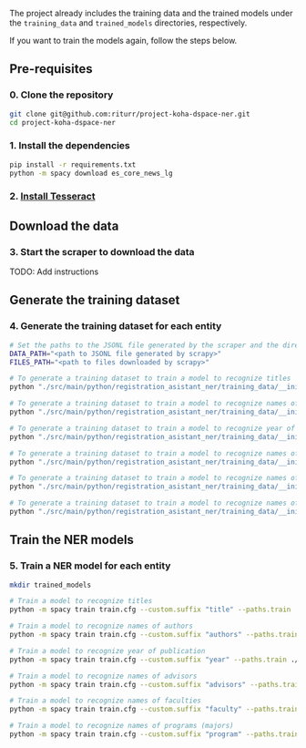 The project already includes the training data and the trained models under the `training_data` and `trained_models` directories, respectively. 

If you want to train the models again, follow the steps below.

## Pre-requisites

### 0. Clone the repository

```bash
git clone git@github.com:riturr/project-koha-dspace-ner.git
cd project-koha-dspace-ner
```

### 1. Install the dependencies

```bash
pip install -r requirements.txt
python -m spacy download es_core_news_lg
```

### 2. [Install Tesseract](https://tesseract-ocr.github.io/tessdoc/Installation.html)

## Download the data

### 3. Start the scraper to download the data

TODO: Add instructions

## Generate the training dataset

### 4. Generate the training dataset for each entity

```bash
# Set the paths to the JSONL file generated by the scraper and the directory where the files were downloaded
DATA_PATH="<path to JSONL file generated by scrapy>"
FILES_PATH="<path to files downloaded by scrapy>"

# To generate a training dataset to train a model to recognize titles
python "./src/main/python/registration_asistant_ner/training_data/__init__.py" "$DATA_PATH" "$FILES_PATH"  --entities title --training_files_prefix title --training_files_path "./training_data"

# To generate a training dataset to train a model to recognize names of authors
python "./src/main/python/registration_asistant_ner/training_data/__init__.py" "$DATA_PATH" "$FILES_PATH"  --entities authors --training_files_prefix authors --training_files_path "./training_data"

# To generate a training dataset to train a model to recognize year of publication
python "./src/main/python/registration_asistant_ner/training_data/__init__.py" "$DATA_PATH" "$FILES_PATH"  --entities year --training_files_prefix year --training_files_path "./training_data"

# To generate a training dataset to train a model to recognize names of advisors
python "./src/main/python/registration_asistant_ner/training_data/__init__.py" "$DATA_PATH" "$FILES_PATH"  --entities advisors --training_files_prefix advisors --training_files_path "./training_data"

# To generate a training dataset to train a model to recognize names of faculties
python "./src/main/python/registration_asistant_ner/training_data/__init__.py" "$DATA_PATH" "$FILES_PATH"  --entities faculty --training_files_prefix faculty --training_files_path "./training_data"

# To generate a training dataset to train a model to recognize names of programs (majors)
python "./src/main/python/registration_asistant_ner/training_data/__init__.py" "$DATA_PATH" "$FILES_PATH"  --entities program --training_files_prefix program
```

## Train the NER models

### 5. Train a NER model for each entity

```bash
mkdir trained_models

# Train a model to recognize titles
python -m spacy train train.cfg --custom.suffix "title" --paths.train ./training_data/title_training.spacy --paths.dev ./training_data/title_test.spacy --output "./trained_models/title_ner_model"

# Train a model to recognize names of authors
python -m spacy train train.cfg --custom.suffix "authors" --paths.train ./training_data/authors_training.spacy --paths.dev ./training_data/authors_test.spacy --output "./trained_models/authors_ner_model"

# Train a model to recognize year of publication
python -m spacy train train.cfg --custom.suffix "year" --paths.train ./training_data/year_training.spacy --paths.dev ./training_data/year_test.spacy --output "./trained_models/year_ner_model"

# Train a model to recognize names of advisors
python -m spacy train train.cfg --custom.suffix "advisors" --paths.train ./training_data/advisors_training.spacy --paths.dev ./training_data/advisors_test.spacy --output "./trained_models/advisors_ner_model"

# Train a model to recognize names of faculties
python -m spacy train train.cfg --custom.suffix "faculty" --paths.train ./training_data/faculty_training.spacy --paths.dev ./training_data/faculty_test.spacy --output "./trained_models/faculty_ner_model"

# Train a model to recognize names of programs (majors)
python -m spacy train train.cfg --custom.suffix "program" --paths.train ./training_data/program_training.spacy --paths.dev ./training_data/program_test.spacy --output "./trained_models/program_ner_model"
```
